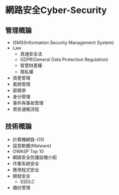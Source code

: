 # 網路安全Cyber-Security
## 管理概論
- ISMS(Information Security Management System)
- Law
  - 資通安全法
  - GDPR(General Data Protection Regulation)
  - 智慧財產權
  - 隱私權
- 資產管理
- 風險管理
- 密碼學
- 身分管理
- 事件與事故管理
- 資安通報流程
## 技術概論
- 計算機網路-OSI
- 惡意軟體(Malware)
- OWASP Top 10
- 網路安全防護設備介紹
- 作業系統安全
- 應用程式安全
- 開發安全
  - SSDLC
- 備份管理
